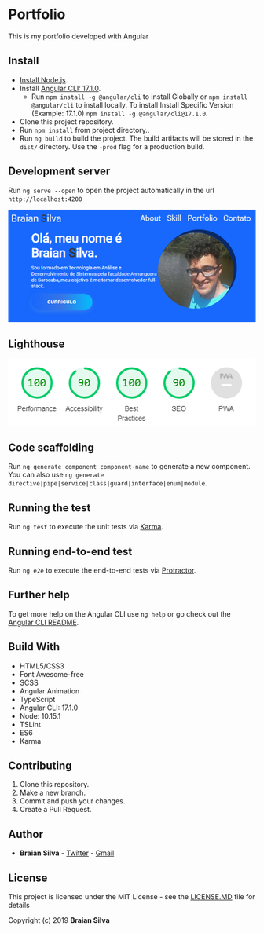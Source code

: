 # Portfolio

This is my portfolio developed with Angular

## Install

* [Install Node.js](https://nodejs.org/en/).
* Install [Angular CLI: 17.1.0](https://www.npmjs.com/package/@angular/cli/v/17.1.0).
  * Run `npm install -g @angular/cli` to install Globally or `npm install @angular/cli` to install locally. To install Install Specific Version (Example: 17.1.0) `npm install -g @angular/cli@17.1.0`.
* Clone this project repository.
* Run `npm install` from project directory..
* Run `ng build` to build the project. The build artifacts will be stored in the `dist/` directory. Use the `-prod` flag for a production build.

## Development server

Run `ng serve --open` to open the project automatically in the url `http://localhost:4200`

![portfolio](./src/assets/img/portfolio.png)

## Lighthouse

![lighthouse](./src/assets/img/Lighthouse.png)

## Code scaffolding

Run `ng generate component component-name` to generate a new component. You can also use `ng generate directive|pipe|service|class|guard|interface|enum|module`.

## Running the test

Run `ng test` to execute the unit tests via [Karma](https://karma-runner.github.io/latest/index.html).

## Running end-to-end test

Run `ng e2e` to execute the end-to-end tests via [Protractor](http://www.protractortest.org/#/).

## Further help

To get more help on the Angular CLI use `ng help` or go check out the [Angular CLI README](https://github.com/angular/angular-cli/blob/master/README.md).

## Build With

* HTML5/CSS3
* Font Awesome-free
* SCSS
* Angular Animation
* TypeScript
* Angular CLI: 17.1.0
* Node: 10.15.1
* TSLint
* ES6
* Karma

## Contributing

1. Clone this repository.
1. Make a new branch.
1. Commit and push your changes.
1. Create a Pull Request.

## Author

* **Braian Silva** - [Twitter](https://twitter.com/braiancode) - [Gmail](mailto:braiannogueirasilva@gmail.com)

## License

This project is licensed under the MIT License - see the [LICENSE.MD](LICENSE.MD) file for details

Copyright (c) 2019 **Braian Silva**